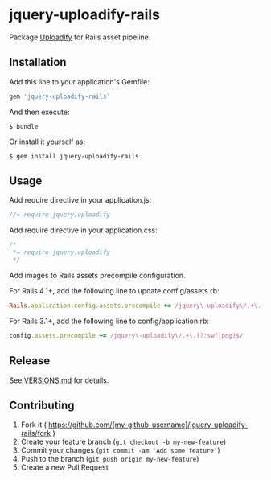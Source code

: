 # jquery-uploadify-rails

Package [Uploadify](http://www.uploadify.com/) for Rails asset pipeline.

## Installation

Add this line to your application's Gemfile:

```ruby
gem 'jquery-uploadify-rails'
```

And then execute:

    $ bundle

Or install it yourself as:

    $ gem install jquery-uploadify-rails

## Usage

Add require directive in your application.js:

```javascript
//= require jquery.uploadify
```

Add require directive in your application.css:

```css
/*
 *= require jquery.uploadify
 */
```

Add images to Rails assets precompile configuration.

For Rails 4.1+, add the following line to update config/assets.rb:

```ruby
Rails.application.config.assets.precompile += /jquery\-uploadify\/.+\.(?:swf|png)$/
```

For Rails 3.1+, add the following line to config/application.rb:

```ruby
config.assets.precompile += /jquery\-uploadify\/.+\.(?:swf|png)$/
```


## Release

See [VERSIONS.md](VERSIONS.md) for details.

## Contributing

1. Fork it ( https://github.com/[my-github-username]/jquery-uploadify-rails/fork )
2. Create your feature branch (`git checkout -b my-new-feature`)
3. Commit your changes (`git commit -am 'Add some feature'`)
4. Push to the branch (`git push origin my-new-feature`)
5. Create a new Pull Request
